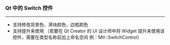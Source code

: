 ### Qt 中的 Switch 控件
------
* 支持修改背景色、滑块颜色、边框颜色
* 支持提升来使用 （若要在 Qt Creator 的 UI 设计师中将 Widget 提升来使用该控件，需要在类型名称前加上命名空间 例：Mtr::SwitchControl）


